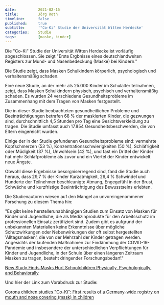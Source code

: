 ```yaml
---
date:          2021-02-15
title:         Jörg Roth
timeline:      false
published:     true
subtitle:      '"Co-Ki" Studie der Universität Witten Herdecke'
categories:    Studie
tags:          [maske, kinder]
---
```


Die "Co-Ki" Studie der Universität Witten Herdecke ist vorläufig abgeschlossen. Sie zeigt "Erste Ergbnisse eines deutschlandweiten Registers zur Mund- und Nasenbedeckung (Maske) bei Kindern."

Die Studie zeigt, dass Masken Schulkindern körperlich, psychologisch und verhaltensmäßig schaden.

Eine neue Studie, an der mehr als 25.000 Kinder im Schulalter teilnahmen, zeigt, dass Masken Schulkindern physisch, psychisch und verhaltensmäßig schaden. Es wurden 24 verschiedene Gesundheitsprobleme im Zusammenhang mit dem Tragen von Masken festgestellt.

Die in dieser Studie beobachteten gesundheitlichen Probleme und Beeinträchtigungen betrafen 68 % der maskierten Kinder, die gezwungen sind, durchschnittlich 4,5 Stunden pro Tag eine Gesichtsverkleidung zu tragen. Die Studie umfasst auch 17.854 Gesundheitsbeschwerden, die von Eltern eingereicht wurden.

Einige der in der Studie gefundenen Gesundheitsprobleme sind: vermehrte Kopfschmerzen (53 %), Konzentrationsschwierigkeiten (50 %), Schläfrigkeit oder Müdigkeit (37 %), Unwohlsein (42 %), und fast ein Drittel der Kinder hat mehr Schlafprobleme als zuvor und ein Viertel der Kinder entwickelt neue Ängste.

Obwohl diese Ergebnisse besorgniserregend sind, fand die Studie auch heraus, dass 29,7 % der Kinder Kurzatmigkeit, 26,4 % Schwindel und Hunderte der Teilnehmer beschleunigte Atmung, Engegefühl in der Brust, Schwäche und kurzfristige Beeinträchtigung des Bewusstseins erlebten.

Die Studienautoren wiesen auf den Mangel an unvoreingenommener Forschung zu diesem Thema hin:

"Es gibt keine herstellerunabhängigen Studien zum Einsatz von Masken für Kinder und Jugendliche, die als Medizinprodukte für den Arbeitsschutz im professionellen Einsatz zertifiziert sind. Zudem gibt es aufgrund der unbekannten Materialien keine Erkenntnisse über mögliche Schutzwirkungen oder Nebenwirkungen der oft selbst hergestellten 'Alltagsmasken', die von der Mehrzahl der Kinder getragen werden. Angesichts der laufenden Maßnahmen zur Eindämmung der COVID-19-Pandemie und insbesondere der unterschiedlichen Verpflichtungen für Kinder und Jugendliche, in der Schule über einen längeren Zeitraum Masken zu tragen, besteht dringender Forschungsbedarf."

[New Study Finds Masks Hurt Schoolchildren Physically, Psychologically, and Behaviorally](https://montanadailygazette.com/2021/01/25/new-study-finds-masks-hurt-schoolchildren-physically-psychologically-and-behaviorally/)

Und hier der Link zum Vorabdruck zur Studie:

[Corona children studies "Co-Ki": First results of a Germany-wide registry on mouth and nose covering (mask) in children](https://www.researchsquare.com/article/rs-124394/v2)

